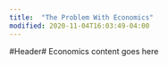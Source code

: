 ```yaml
---
title:  "The Problem With Economics"
modified: 2020-11-04T16:03:49-04:00
---
```

#Header#
Economics content goes here
